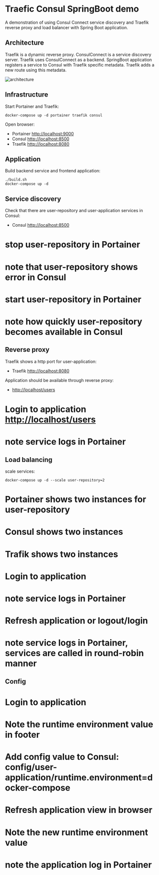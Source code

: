 
# Traefic Consul SpringBoot demo

A demonstration of using Consul Connect service discovery and Traefik reverse proxy and load balancer with Spring Boot application.

## Architecture

Traefik is a dynamic reverse proxy. ConsulConnect is a service discovery server. Traefik uses ConsulConnect as a backend. SpringBoot application registers a service to Consul with Traefik specific metadata. Traefik adds a new route using this metadata.

![architecture](http://www.plantuml.com/plantuml/proxy?src=https://raw.githubusercontent.com/markoniemi/traefik-consul-demo/master/architecture.uml)

## Infrastructure 

Start Portainer and Traefik:

    docker-compose up -d portainer traefik consul
    
Open browser: 
 * Portainer [http://localhost:9000](http://localhost:9000)
 * Consul [http://localhost:8500](http://localhost:8500)
 * Traefik [http://localhost:8080](http://localhost:8080)

## Application

Build backend service and frontend application:

    ./build.sh
    docker-compose up -d

## Service discovery

Check that there are user-repository and user-application services in Consul: 
 * Consul [http://localhost:8500](http://localhost:8500)

 # stop user-repository in Portainer
 # note that user-repository shows error in Consul
 # start user-repository in Portainer
 # note how quickly user-repository becomes available in Consul

## Reverse proxy

Traefik shows a http port for user-application:
 * Traefik [http://localhost:8080](http://localhost:8080)

Application should be available through reverse proxy:
 * [http://localhost/users](http://localhost/users)

 # Login to application [http://localhost/users](http://localhost/users)
 # note service logs in Portainer

## Load balancing

scale services:

    docker-compose up -d --scale user-repository=2

 # Portainer shows two instances for user-repository
 # Consul shows two instances
 # Trafik shows two instances
 # Login to application
 # note service logs in Portainer
 # Refresh application or logout/login
 # note service logs in Portainer, services are called in round-robin manner

## Config

 # Login to application
 # Note the runtime environment value in footer
 # Add config value to Consul: config/user-application/runtime.environment=docker-compose
 # Refresh application view in browser
 # Note the new runtime environment value
 # note the application log in Portainer
 